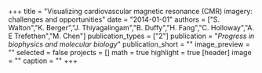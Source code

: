 +++
title = "Visualizing cardiovascular magnetic resonance (CMR) imagery: challenges and opportunities"
date = "2014-01-01"
authors = ["S. Walton","K. Berger","J. Thiyagalingam","B. Duffy","H. Fang","C. Holloway","A. E Trefethen","M. Chen"]
publication_types = ["2"]
publication = "_Progress in biophysics and molecular biology_"
publication_short = ""
image_preview = ""
selected = false
projects = []
math = true
highlight = true
[header]
image = ""
caption = ""
+++

